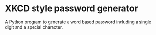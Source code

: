 # XKCD style password generator

A Python program to generate a word based password including a single digit and a special character.


